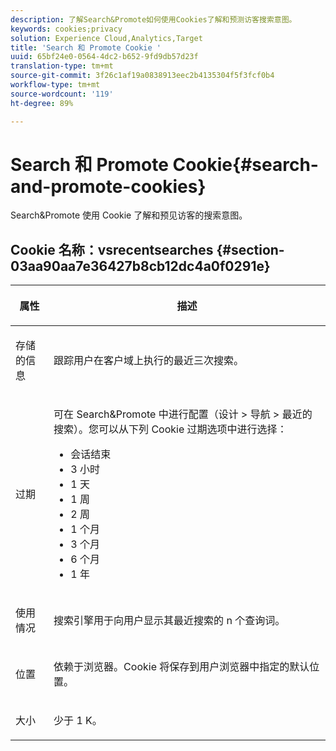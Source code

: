 ```yaml
---
description: 了解Search&Promote如何使用Cookies了解和预测访客搜索意图。
keywords: cookies;privacy
solution: Experience Cloud,Analytics,Target
title: 'Search 和 Promote Cookie '
uuid: 65bf24e0-0564-4dc2-b652-9fd9db57d23f
translation-type: tm+mt
source-git-commit: 3f26c1af19a0838913eec2b4135304f5f3fcf0b4
workflow-type: tm+mt
source-wordcount: '119'
ht-degree: 89%

---
```



# Search 和 Promote Cookie{#search-and-promote-cookies}

Search&amp;Promote 使用 Cookie 了解和预见访客的搜索意图。

## Cookie 名称：vsrecentsearches {#section-03aa90aa7e36427b8cb12dc4a0f0291e}

<table id="table_34AA90F2FFB84500A77D8F4C5008D453"> 
 <thead> 
  <tr> 
   <th colname="col1" class="entry"> <p>属性 </p> </th> 
   <th colname="col2" class="entry"> <p>描述 </p> </th> 
  </tr> 
 </thead>
 <tbody> 
  <tr> 
   <td colname="col1"> <p>存储的信息 </p> </td> 
   <td colname="col2"> <p> 跟踪用户在客户域上执行的最近三次搜索。 </p> </td> 
  </tr> 
  <tr> 
   <td colname="col1"> <p> 过期 </p> </td> 
   <td colname="col2"> <p>可在 Search&amp;Promote 中进行配置（<span class="uicontrol">设计</span> &gt; <span class="uicontrol">导航</span> &gt; <span class="uicontrol">最近的搜索</span>）。您可以从下列 Cookie 过期选项中进行选择： </p> <p> 
     <ul id="ul_28F564A6337D497699D5247F755981B8"> 
      <li id="li_6478BB5AF82341F787F92D03E277DBBB">会话结束 </li> 
      <li id="li_AF88B165365D4A63A82CB6ADD4542D66"> 3 小时 </li> 
      <li id="li_339475FBAB2248348B54073A2386819D">1 天 </li> 
      <li id="li_F30E6EF7A7FF467DB995D86AD0DF623B">1 周 </li> 
      <li id="li_77E18CF7EF8E4B24BAC5440D2B87844B">2 周 </li> 
      <li id="li_E8A5FF4C97F64BB087422B16AD1F61DB">1 个月 </li> 
      <li id="li_C170092F7E5649FE876925B58E6C8580">3 个月 </li> 
      <li id="li_08BD465A900A48BDA1283263047A33FD">6 个月 </li> 
      <li id="li_85FEDE0283F7426B9AF49C72B5089257">1 年 </li> 
     </ul> </p> </td> 
  </tr> 
  <tr> 
   <td colname="col1"> <p> 使用情况 </p> </td> 
   <td colname="col2"> <p>搜索引擎用于向用户显示其最近搜索的 n 个查询词。 </p> </td> 
  </tr> 
  <tr> 
   <td colname="col1"> <p> 位置 </p> </td> 
   <td colname="col2"> <p>依赖于浏览器。Cookie 将保存到用户浏览器中指定的默认位置。 </p> </td> 
  </tr> 
  <tr> 
   <td colname="col1"> <p> 大小 </p> </td> 
   <td colname="col2"> <p>少于 1 K。 </p> </td> 
  </tr> 
 </tbody> 
</table>

